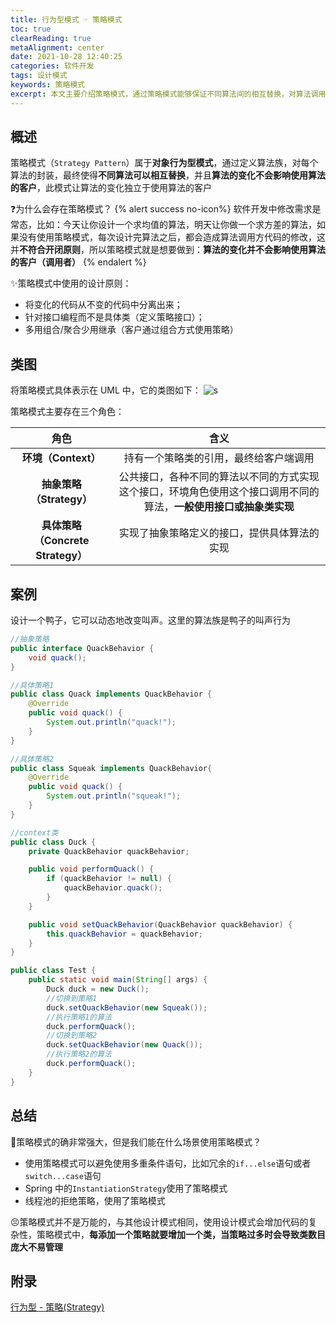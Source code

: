 ```yaml
---
title: 行为型模式 ☞ 策略模式
toc: true
clearReading: true
metaAlignment: center
date: 2021-10-28 12:40:25
categories: 软件开发
tags: 设计模式
keywords: 策略模式
excerpt: 本文主要介绍策略模式，通过策略模式能够保证不同算法间的相互替换，对算法调用者是透明的
---
```


<!-- toc -->

## 概述

策略模式（`Strategy Pattern`）属于**对象行为型模式**，通过定义算法族，对每个算法的封装，最终使得**不同算法可以相互替换**，并且**算法的变化不会影响使用算法的客户**，此模式让算法的变化独立于使用算法的客户

:question:为什么会存在策略模式？
{% alert success no-icon%}
软件开发中修改需求是常态，比如：今天让你设计一个求均值的算法，明天让你做一个求方差的算法，如果没有使用策略模式，每次设计完算法之后，都会造成算法调用方代码的修改，这并**不符合开闭原则**，所以策略模式就是想要做到：**算法的变化并不会影响使用算法的客户（调用者）**
{% endalert %}

:sparkles:策略模式中使用的设计原则：

- 将变化的代码从不变的代码中分离出来；
- 针对接口编程而不是具体类（定义策略接口）；
- 多用组合/聚合少用继承（客户通过组合方式使用策略）

## 类图

将策略模式具体表示在 UML 中，它的类图如下：
![s](https://cdn.jsdelivr.net/gh/pineapple-man/blogImage@main/image/1fc969e4-0e7c-441b-b53c-01950d2f2be5.png)

策略模式主要存在三个角色：

|               角色                |                                                        含义                                                        |
| :-------------------------------: | :----------------------------------------------------------------------------------------------------------------: |
|        **环境（Context）**        |                                       持有一个策略类的引用，最终给客户端调用                                       |
|     **抽象策略（Strategy）**      | 公共接口，各种不同的算法以不同的方式实现这个接口，环境角色使用这个接口调用不同的算法，**一般使用接口或抽象类实现** |
| **具体策略（Concrete Strategy）** |                                    实现了抽象策略定义的接口，提供具体算法的实现                                    |

## 案例

设计一个鸭子，它可以动态地改变叫声。这里的算法族是鸭子的叫声行为

```java
//抽象策略
public interface QuackBehavior {
    void quack();
}
```

```java
//具体策略1
public class Quack implements QuackBehavior {
    @Override
    public void quack() {
        System.out.println("quack!");
    }
}
```

```java
//具体策略2
public class Squeak implements QuackBehavior{
    @Override
    public void quack() {
        System.out.println("squeak!");
    }
}
```

```java
//context类
public class Duck {
    private QuackBehavior quackBehavior;

    public void performQuack() {
        if (quackBehavior != null) {
            quackBehavior.quack();
        }
    }

    public void setQuackBehavior(QuackBehavior quackBehavior) {
        this.quackBehavior = quackBehavior;
    }
}
```

```java
public class Test {
    public static void main(String[] args) {
        Duck duck = new Duck();
        //切换到策略1
        duck.setQuackBehavior(new Squeak());
        //执行策略1的算法
        duck.performQuack();
        //切换到策略2
        duck.setQuackBehavior(new Quack());
        //执行策略2的算法
        duck.performQuack();
    }
}
```

## 总结

:thinking:策略模式的确非常强大，但是我们能在什么场景使用策略模式？

- 使用策略模式可以避免使用多重条件语句，比如冗余的`if...else`语句或者`switch...case`语句
- Spring 中的`InstantiationStrategy`使用了策略模式
- 线程池的拒绝策略，使用了策略模式

:persevere:策略模式并不是万能的，与其他设计模式相同，使用设计模式会增加代码的复杂性，策略模式中，**每添加一个策略就要增加一个类，当策略过多时会导致类数目庞大不易管理**

## 附录

[行为型 - 策略(Strategy)](https://www.pdai.tech/md/dev-spec/pattern/16_strategy.html)
